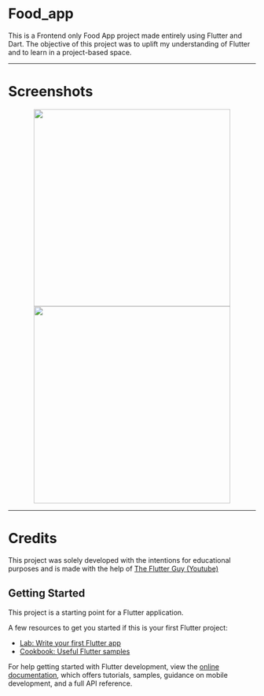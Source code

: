 # Food_app

This is a Frontend only Food App project made entirely using Flutter and Dart.
The objective of this project was to uplift my understanding of Flutter and to learn in a project-based space.

<hr>

# Screenshots
<p align=center>
<img src="https://github.com/HorizonChaser12/FoodApp/assets/78254378/c70ed9b8-5c8d-482c-a0ff-90082c941726" width="400px"  >


<img src= "https://github.com/HorizonChaser12/FoodApp/assets/78254378/013c32b8-2387-4864-91d3-0b8ad505d4ab" width="400px" >
</p>

<hr>

# Credits
This project was solely developed with the intentions for educational purposes and is made with the help of [The Flutter Guy (Youtube)](https://www.youtube.com/watch?v=D4nhaszNW4o)

## Getting Started

This project is a starting point for a Flutter application.

A few resources to get you started if this is your first Flutter project:

- [Lab: Write your first Flutter app](https://docs.flutter.dev/get-started/codelab)
- [Cookbook: Useful Flutter samples](https://docs.flutter.dev/cookbook)

For help getting started with Flutter development, view the
[online documentation](https://docs.flutter.dev/), which offers tutorials,
samples, guidance on mobile development, and a full API reference.
